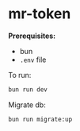 # mr-token

**Prerequisites:**

- bun
- `.env` file

To run:

```bash
bun run dev
```

Migrate db:

```bash
bun run migrate:up
```
